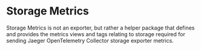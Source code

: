 # Storage Metrics 

Storage Metrics is not an exporter, but rather a helper package that defines and provides the metrics views
and tags relating to storage required for sending Jaeger OpenTelemetry Collector storage exporter metrics.

